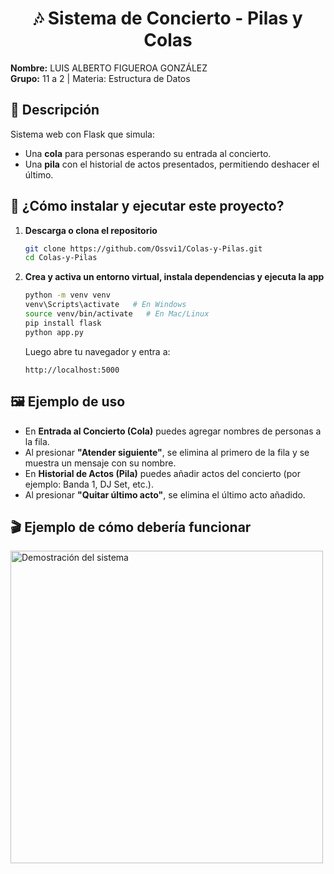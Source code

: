 <h1 align="center">🎶 Sistema de Concierto - Pilas y Colas</h1>

**Nombre:** LUIS ALBERTO FIGUEROA GONZÁLEZ  
**Grupo:** 11 a 2 | Materia: Estructura de Datos  

## 🎯 Descripción  
Sistema web con Flask que simula:

- Una **cola** para personas esperando su entrada al concierto.
- Una **pila** con el historial de actos presentados, permitiendo deshacer el último.

## 🚀 ¿Cómo instalar y ejecutar este proyecto?

1. **Descarga o clona el repositorio**
   ```bash
   git clone https://github.com/Ossvi1/Colas-y-Pilas.git
   cd Colas-y-Pilas
   ```

2. **Crea y activa un entorno virtual, instala dependencias y ejecuta la app**
   ```bash
   python -m venv venv
   venv\Scripts\activate   # En Windows
   source venv/bin/activate   # En Mac/Linux
   pip install flask
   python app.py
   ```

   Luego abre tu navegador y entra a:
   ```
   http://localhost:5000
   ```

## 🖼️ Ejemplo de uso

- En **Entrada al Concierto (Cola)** puedes agregar nombres de personas a la fila.
- Al presionar **"Atender siguiente"**, se elimina al primero de la fila y se muestra un mensaje con su nombre.
- En **Historial de Actos (Pila)** puedes añadir actos del concierto (por ejemplo: Banda 1, DJ Set, etc.).
- Al presionar **"Quitar último acto"**, se elimina el último acto añadido.

## 🎬 Ejemplo de cómo debería funcionar

<img src="https://raw.githubusercontent.com/Ossvi1/Colas-y-Pilas/main/assets/COLAS%20Y%20PLILAS.gif" alt="Demostración del sistema" width="500">
